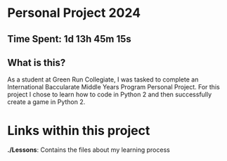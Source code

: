 # Personal Project 2024
## Time Spent: 1d 13h 45m 15s
## What is this?
As a student at Green Run Collegiate, I was tasked to complete an International Baccularate Middle Years Program Personal Project. For this project I chose to learn how to code in Python 2 and then successfully create a game in Python 2.
# Links within this project
**./Lessons**: Contains the files about my learning process